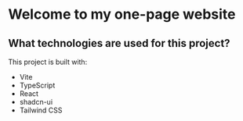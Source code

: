 # Welcome to my one-page website

## What technologies are used for this project?

This project is built with:

- Vite
- TypeScript
- React
- shadcn-ui
- Tailwind CSS
